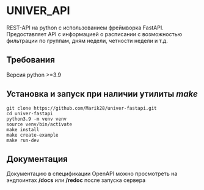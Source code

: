 # UNIVER_API

REST-API на python с использованием фреймворка FastAPI.
Предоставляет API с информацией о расписании с возможностью 
фильтрации по группам, дням недели, четности недели и т.д.

## Требования

Версия python >=3.9

## Установка и запуск при наличии утилиты *make*
    git clone https://github.com/Marik28/univer-fastapi.git    
    cd univer-fastapi
    python3.9 -m venv venv
    source venv/bin/activate
    make install
    make create-example
    make run-dev

## Документация
Документацию в спецификации OpenAPI можно просмотреть на 
эндпоинтах __/docs__ или __/redoc__ после запуска сервера